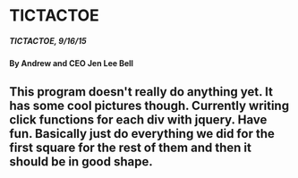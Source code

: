 # TICTACTOE

##### TICTACTOE,  9/16/15

#### By **Andrew  and CEO Jen Lee Bell**

## This program doesn't really do anything yet. It has some cool pictures though. Currently writing click functions for each div with jquery. Have fun. Basically just do everything we did for the first square for the rest of them and then it should be in good shape.
